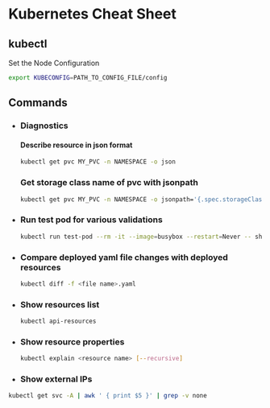 # Kubernetes Cheat Sheet
## kubectl
Set the Node Configuration
```bash
export KUBECONFIG=PATH_TO_CONFIG_FILE/config
```
## Commands
* ### Diagnostics
  #### Describe resource in json format
  ```bash
  kubectl get pvc MY_PVC -n NAMESPACE -o json
  ```
  ### Get storage class name of <b>pvc</b> with <b>jsonpath</b>
  ```bash
  kubectl get pvc MY_PVC -n NAMESPACE -o jsonpath='{.spec.storageClassName}' ; echo
  ```


* ### Run test pod for various validations
  ```bash
  kubectl run test-pod --rm -it --image=busybox --restart=Never -- sh
  ```

* ### Compare deployed yaml file changes with deployed resources
  ```bash
  kubectl diff -f <file name>.yaml
  ```
* ### Show resources list
   ```bash
  kubectl api-resources
   ```
* ### Show resource properties
  ```bash
  kubectl explain <resource name> [--recursive]
  ```
* ### Show external IPs
```bash
kubectl get svc -A | awk ' { print $5 }' | grep -v none
```
